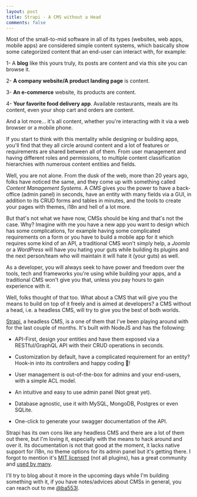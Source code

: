 ```yaml
---
layout: post
title: Strapi - A CMS without a Head
comments: false
---
```


Most of the small-to-mid software in all of its types (websites, web apps, mobile apps) are considered simple content systems, which basically show some categorized content that an end-user can interact with, for example:

1- A **blog** like this yours truly, its posts are content and via this site you can browse it.

2- **A company website/A product landing page** is content.

3- **An e-commerce** website, its products are content.

4- **Your favorite food delivery app**. Available restaurants, meals are its content, even your shop cart and orders are content.

And a lot more... it's all content, whether you're interacting with it via a web browser or a mobile phone.

If you start to think with this mentality while designing or building apps, you'll find that they all circle around content and a lot of features or requirements are shared between all of them. From user management and having different roles and permissions, to multiple content classification hierarchies with numerous content entities and fields.

Well, you are not alone. From the dusk of the web, more than 20 years ago, folks have noticed the same, and they come up with something called *Content Management Systems*. A *CMS* gives you the power to have a back-office (admin panel) in seconds, have an entity with many fields via a GUI, in addition to its CRUD forms and tables in minutes, and the tools to create your pages with themes, i18n and hell of a lot more.

But that's not what we have now, CMSs should be king and that's not the case. Why? Imagine with me you have a new app you want to design which has some complications, for example having some complicated requirements on a form or you have to build a mobile app for it which requires some kind of an API, a traditional CMS won't simply help, a *Joomla* or a *WordPress* will have you hating your guts while building its plugins and the next person/team who will maintain it will hate it (your guts) as well.

As a developer, you will always seek to have power and freedom over the tools, tech and frameworks you're using while building your apps, and a traditional CMS won't give you that, unless you pay hours to gain experience with it.

Well, folks thought of that too. What about a CMS that will give you the means to build on top of it freely and is aimed at developers? a CMS without a head, i.e. a headless CMS, will try to give you the best of both worlds. 

[Strapi](https://strapi.io), a headless CMS, is a one of them that I've been playing around with for the last couple of months. It's built with NodeJS and has the following:

* API-First, design your entities and have them exposed via a RESTful/GraphQL API with their CRUD operations in seconds.

* Customization by default, have a complicated requirement for an entity? Hook-in into its controllers and happy coding 🥳!

* User management is out-of-the-box for admins and your end-users, with a simple ACL model.

* An intuitive and easy to use admin panel (Not great yet).

* Database agnostic, use it with MySQL, MongoDB, Postgres or even SQLite. 

* One-click to generate your swagger documentation of the API.

Strapi has its own cons like any headless CMS and there are a lot of them out there, but I'm loving it, especially with the means to hack around and over it. Its documentation is not that good at the moment, it lacks native support for i18n, no theme options for its admin panel but it's getting there. I forgot to mention it's [MIT licensed](https://github.com/strapi/strapi) (not all plugins), has a great community and [used by many](https://strapi.io/user-stories).

I'll try to blog about it more in the upcoming days while I'm building something with it, if you have notes/advices about CMSs in general, you can reach out to me [@ba553l](https://twitter.com/ba553l).
